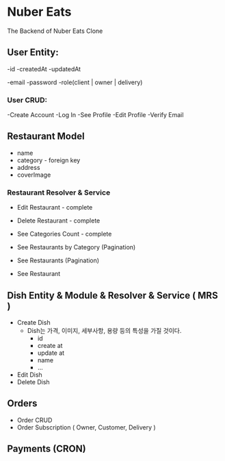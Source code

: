 # Nuber Eats

The Backend of Nuber Eats Clone

## User Entity:

-id
-createdAt
-updatedAt

-email
-password
-role(client | owner | delivery)

### User CRUD:

-Create Account
-Log In
-See Profile
-Edit Profile
-Verify Email

## Restaurant Model

- name
- category - foreign key
- address
- coverImage

### Restaurant Resolver & Service

- Edit Restaurant - complete
- Delete Restaurant - complete

- See Categories Count - complete

- See Restaurants by Category (Pagination)
- See Restaurants (Pagination)
- See Restaurant

## Dish Entity & Module & Resolver & Service ( MRS )

- Create Dish
  - Dish는 가격, 이미지, 세부사항, 용량 등의 특성을 가질 것이다.
    - id
    - create at
    - update at
    - name
    - ...
- Edit Dish
- Delete Dish

## Orders

- Order CRUD
- Order Subscription ( Owner, Customer, Delivery )

## Payments (CRON)
